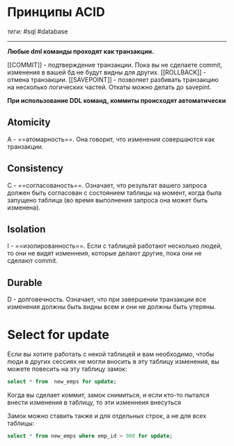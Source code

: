 # Принципы ACID
*теги:* #sql #database 

---
**Любые dml команды проходят как транзакции.**

[[COMMIT]] - подтверждение транзакции. Пока вы не сделаете commit, изменения в вашей бд не будут видны для других.
[[ROLLBACK]] - отмена транзакции. 
[[SAVEPOINT]] - позволяет разбивать транзакцию на несколько логических частей. Откаты можно делать до savepint.

**При использование DDL команд, коммиты происходят автоматически**

## Atomicity
A - ==атомарность==. Она говорит, что изменения совершаются как транзакции.

## Consistency
C - ==согласованость==. Означает, что результат вашего запроса должен быть согласован с состоянием таблицы на момент, когда была запущено таблица (во время выполнения запроса она может быть изменена).

## Isolation
I - ==изолированность==. Если с таблицей работают несколько людей, то они не видят изменнеия, которые делают другие, пока они не сделают commit.

## Durable
D - долговечность. Означает, что при завершении транзакции все изменения должны быть видны всем и они не должны быть утеряны.


# Select for update
Если вы хотите работать с некой таблицей и вам необходимо, чтобы люди в других сессиях не могли вносить в эту таблицу изменения, вы можете повесить на эту таблицу замок:
```sql
select * from  new_emps for update;
```

Когда вы сделает коммит, замок снимиться, и если кто-то пытался внести изменения в таблицу, то эти изменнеия внесуться

Замок можно ставить также и для отдельных строк, а не для всех таблицы:
```sql
select * from new_emps where emp_id > 900 for update;
```